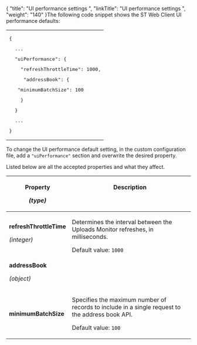 {
    "title": "UI performance settings ",
    "linkTitle": "UI performance settings ",
    "weight": "140"
}The following code snippet shows the ST Web Client UI performance defaults:

<table cellspacing="0">
   <col/>
   <tbody>
      <tr>
         <td><pre>{</pre><pre xml:space="preserve">  ...</pre><pre xml:space="preserve">  "uiPerformance": {</pre><pre xml:space="preserve">    "refreshThrottleTime": 1000,</pre><pre xml:space="preserve">     "addressBook": {</pre><pre xml:space="preserve">	"minimumBatchSize": 100</pre><pre xml:space="preserve">    }</pre><pre xml:space="preserve">  }</pre><pre xml:space="preserve">  ...</pre><pre>}</pre>
         </td>
      </tr>
   </tbody>
</table>

To change the UI performance default setting, in the custom configuration file, add a `"uiPerformance"` section and overwrite the desired property.

Listed below are all the accepted properties and what they affect.

<table cellspacing="0">
   <col/>
   <col/>
   <thead>
      <tr>
         <th>
            <p>Property</p>
            <p><em>(type)</em>
</p>
</th>
         <th>
            <p>Description</p>
            <p> </p>
</th>
      </tr>
   </thead>
   <tbody>
      <tr>
         <td><strong>refreshThrottleTime </strong>
            <p><em>(integer)</em>
</p>
         </td>
         <td>
            <p>Determines the interval between the Uploads Monitor refreshes, in milliseconds.</p>
            <p>Default value: <code>1000</code></p>
         </td>
      </tr>
      <tr>
         <td><strong>addressBook</strong>
            <p><em>(object)</em>
</p>
         </td>
         <td>
            <p> </p>
         </td>
      </tr>
      <tr>
         <td><b>minimumBatchSize</b>
         </td>
         <td>
            <p>Specifies the maximum number of records to include in a single  request to the address book API.</p>
            <p>Default value: <code>100</code></p>
         </td>
      </tr>
   </tbody>
</table>
